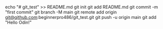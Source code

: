 echo "# git_test" >> README.md
git init
git add README.md
git commit -m "first commit"
git branch -M main
git remote add origin git@github.com:beginnerpro486/git_test.git
git push -u origin main
git add "Hello Odin!"